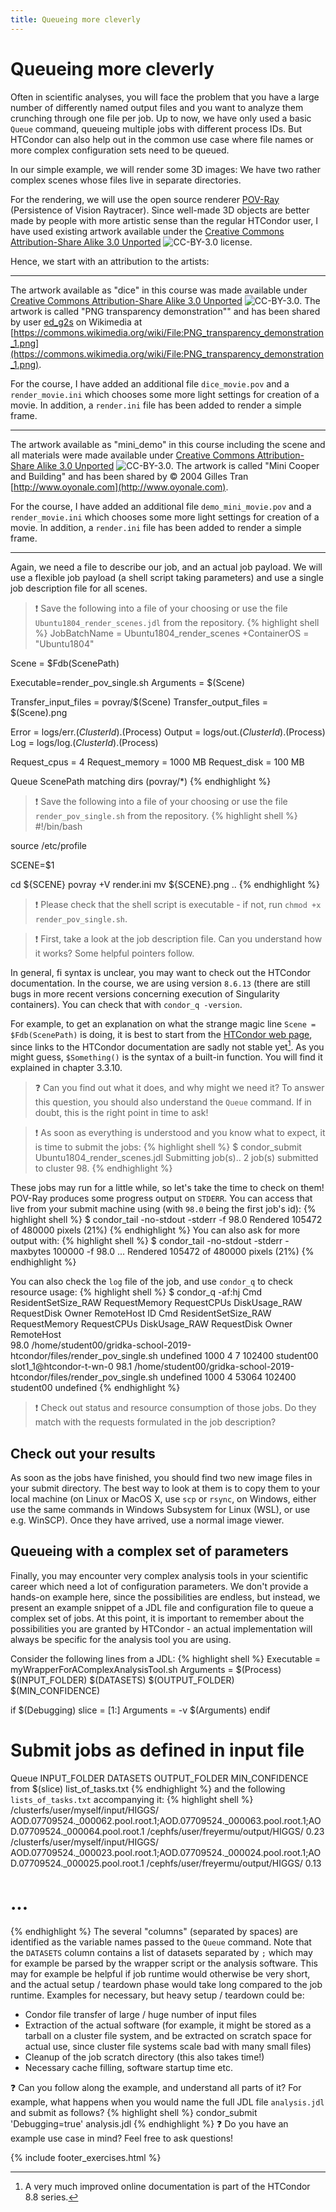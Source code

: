 ```yaml
---
title: Queueing more cleverly
---
```

# Queueing more cleverly

Often in scientific analyses, you will face the problem that you have a large number of differently named output files and you want to analyze them
crunching through one file per job. Up to now, we have only used a basic `Queue` command, queueing multiple jobs with different process IDs.
But HTCondor can also help out in the common use case where file names or more complex configuration sets need to be queued.

In our simple example, we will render some 3D images: We have two rather complex scenes whose files live in separate directories.

For the rendering, we will use the open source renderer [POV-Ray](http://www.povray.org/) (Persistence of Vision Raytracer).
Since well-made 3D objects are better made by people with more artistic sense than the regular HTCondor user,
I have used existing artwork available under the
[Creative Commons Attribution-Share Alike 3.0 Unported](http://creativecommons.org/licenses/by/3.0/) ![CC-BY-3.0](https://creativecommons.org/images/public/somerights20.gif) license. 

Hence, we start with an attribution to the artists:

* * *

The artwork available as "dice" in this course was made available under [Creative Commons Attribution-Share Alike 3.0 Unported](http://creativecommons.org/licenses/by/3.0/) ![CC-BY-3.0](https://creativecommons.org/images/public/somerights20.gif).
The artwork is called "PNG transparency demonstration"" and has been shared by user [ed_g2s](https://commons.wikimedia.org/wiki/User:Ed_g2s) on Wikimedia at [https://commons.wikimedia.org/wiki/File:PNG_transparency_demonstration_1.png](https://commons.wikimedia.org/wiki/File:PNG_transparency_demonstration_1.png).

For the course, I have added an additional file `dice_movie.pov` and a `render_movie.ini` which chooses some more light settings for creation of a movie. In addition, a `render.ini` file has been added to render a simple frame.

* * *

The artwork available as "mini_demo" in this course including the scene and all materials were made available under [Creative Commons Attribution-Share Alike 3.0 Unported](http://creativecommons.org/licenses/by/3.0/) ![CC-BY-3.0](https://creativecommons.org/images/public/somerights20.gif).
The artwork is called "Mini Cooper and Building" and has been shared by &copy; 2004 Gilles Tran [http://www.oyonale.com](http://www.oyonale.com).

For the course, I have added an additional file `demo_mini_movie.pov` and a `render_movie.ini` which chooses some more light settings for creation of a movie. In addition, a `render.ini` file has been added to render a simple frame.

* * *

Again, we need a file to describe our job, and an actual job payload. We will use a flexible job payload
(a shell script taking parameters) and use a single job description file for all scenes.

> :exclamation: Save the following into a file of your choosing or use the file `Ubuntu1804_render_scenes.jdl` from the repository.
{% highlight shell %}
JobBatchName = Ubuntu1804_render_scenes
+ContainerOS = "Ubuntu1804"

Scene = $Fdb(ScenePath)

Executable=render_pov_single.sh
Arguments = $(Scene)

Transfer_input_files = povray/$(Scene)
Transfer_output_files = $(Scene).png

Error                   = logs/err.$(ClusterId).$(Process)
Output                  = logs/out.$(ClusterId).$(Process)
Log                     = logs/log.$(ClusterId).$(Process)

Request_cpus = 4
Request_memory = 1000 MB
Request_disk = 100 MB

Queue ScenePath matching dirs (povray/*)
{% endhighlight %}

> :exclamation: Save the following into a file of your choosing or use the file `render_pov_single.sh` from the repository.
{% highlight shell %}
#!/bin/bash

source /etc/profile

SCENE=$1

cd ${SCENE}
povray +V render.ini
mv ${SCENE}.png ..
{% endhighlight %}

> :exclamation: Please check that the shell script is executable - if not, run `chmod +x render_pov_single.sh`.

> :exclamation: First, take a look at the job description file. Can you understand how it works? Some helpful pointers follow.

In general, fi syntax is unclear, you may want to check out the HTCondor documentation.
In the course, we are using version `8.6.13` (there are still bugs in more recent versions concerning execution of Singularity containers). You can check that with `condor_q -version`.

For example, to get an explanation on what the strange magic line `Scene = $Fdb(ScenePath)` is doing, it is best to start from the [HTCondor web page](https://research.cs.wisc.edu/htcondor/),
since links to the HTCondor documentation are sadly not stable yet[^1].
As you might guess, `$Something()` is the syntax of a built-in function. You will find it explained in chapter 3.3.10. 

> :question: Can you find out what it does, and why might we need it? To answer this question, you should also understand the `Queue` command. If in doubt, this is the right point in time to ask!

> :exclamation: As soon as everything is understood and you know what to expect, it is time to submit the jobs:
{% highlight shell %}
$ condor_submit Ubuntu1804_render_scenes.jdl
Submitting job(s)..
2 job(s) submitted to cluster 98.
{% endhighlight %}

These jobs may run for a little while, so let's take the time to check on them! POV-Ray produces some progress output on `STDERR`. You can access that live from your submit machine using (with `98.0` being the first job's id):
{% highlight shell %}
$ condor_tail -no-stdout -stderr -f 98.0
Rendered 105472 of 480000 pixels (21%)
{% endhighlight %}
You can also ask for more output with:
{% highlight shell %}
$ condor_tail -no-stdout -stderr -maxbytes 100000 -f 98.0
...
Rendered 105472 of 480000 pixels (21%)
{% endhighlight %}

You can also check the `log` file of the job, and use `condor_q` to check resource usage:
{% highlight shell %}
$ condor_q -af:hj Cmd ResidentSetSize_RAW RequestMemory RequestCPUs DiskUsage_RAW RequestDisk Owner RemoteHost
 ID      Cmd                                                                    ResidentSetSize_RAW RequestMemory RequestCPUs DiskUsage_RAW RequestDisk Owner     RemoteHost             
  98.0   /home/student00/gridka-school-2019-htcondor/files/render_pov_single.sh undefined           1000          4           7             102400      student00 slot1_1@htcondor-t-wn-0
  98.1   /home/student00/gridka-school-2019-htcondor/files/render_pov_single.sh undefined           1000          4           53064         102400      student00 undefined
{% endhighlight %}

> :exclamation: Check out status and resource consumption of those jobs. Do they match with the requests formulated in the job description?

## Check out your results
As soon as the jobs have finished, you should find two new image files in your submit directory.
The best way to look at them is to copy them to your local machine (on Linux or MacOS X, use `scp` or `rsync`, on Windows, either use the same commands in Windows Subsystem for Linux (WSL),
or use e.g. WinSCP). Once they have arrived, use a normal image viewer. 

## Queueing with a complex set of parameters

Finally, you may encounter very complex analysis tools in your scientific career which need a lot of configuration parameters.
We don't provide a hands-on example here, since the possibilities are endless, but instead, we present an example snippet of a JDL file and configuration file
to queue a complex set of jobs. At this point, it is important to remember about the possibilities you are granted by HTCondor -
an actual implementation will always be specific for the analysis tool you are using.

Consider the following lines from a JDL:
{% highlight shell %}
Executable = myWrapperForAComplexAnalysisTool.sh
Arguments  = $(Process) $(INPUT_FOLDER) $(DATASETS) $(OUTPUT_FOLDER) $(MIN_CONFIDENCE)

if $(Debugging)
  slice = [1:]
  Arguments = -v $(Arguments)
endif

# Submit jobs as defined in input file
Queue INPUT_FOLDER DATASETS OUTPUT_FOLDER MIN_CONFIDENCE from $(slice) list_of_tasks.txt
{% endhighlight %}
and the following `lists_of_tasks.txt` accompanying it:
{% highlight shell %}
/clusterfs/user/myself/input/HIGGS/ AOD.07709524._000062.pool.root.1;AOD.07709524._000063.pool.root.1;AOD.07709524._000064.pool.root.1 /cephfs/user/freyermu/output/HIGGS/ 0.23
/clusterfs/user/myself/input/HIGGS/ AOD.07709524._000023.pool.root.1;AOD.07709524._000024.pool.root.1;AOD.07709524._000025.pool.root.1 /cephfs/user/freyermu/output/HIGGS/ 0.13
# ...
{% endhighlight %}
The several "columns" (separated by spaces) are identified as the variable names passed to the `Queue` command.
Note that the `DATASETS` column contains a list of datasets separated by `;` which may for example be parsed by the wrapper script or the analysis software.
This may for example be helpful if job runtime would otherwise be very short, and the actual setup / teardown phase would take long compared to the job runtime.
Examples for necessary, but heavy setup / teardown could be:
* Condor file transfer of large / huge number of input files
* Extraction of the actual software (for example, it might be stored as a tarball on a cluster file system, and be extracted on scratch space for actual use, since cluster file systems scale bad with many small files)
* Cleanup of the job scratch directory (this also takes time!)
* Necessary cache filling, software startup time etc.

:question: Can you follow along the example, and understand all parts of it? For example, what happens when you would name the full JDL file `analysis.jdl` and submit as follows?
{% highlight shell %}
condor_submit 'Debugging=true' analysis.jdl
{% endhighlight %}
:question: Do you have an example use case in mind? Feel free to ask questions!

[^1]: A very much improved online documentation is part of the HTCondor 8.8 series.

{% include footer_exercises.html %}
